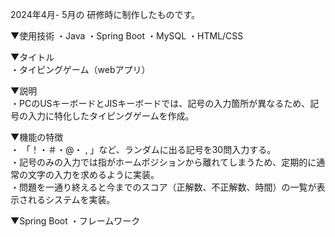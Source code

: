 
2024年4月- 5月の 研修時に制作したものです。

▼使用技術
・Java 
・Spring Boot
・MySQL
・HTML/CSS


▼タイトル<br>
・タイピングゲーム（webアプリ）

▼説明<br>
・PCのUSキーボードとJISキーボードでは、記号の入力箇所が異なるため、記号の入力に特化したタイピングゲームを作成。

▼機能の特徴<br>
・ 「！・＃・@・ , 」など、ランダムに出る記号を30問入力する。<br>
・記号のみの入力では指がホームポジションから離れてしまうため、定期的に通常の文字の入力を求めるように実装。<br>
・問題を一通り終えると今までのスコア（正解数、不正解数、時間）の一覧が表示されるシステムを実装。

▼Spring Boot
・フレームワーク
